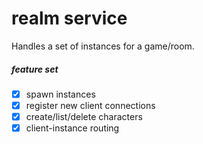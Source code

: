# realm service

Handles a set of instances for a game/room. 

##### feature set

- [x] spawn instances
- [x] register new client connections
- [x] create/list/delete characters
- [x] client-instance routing
